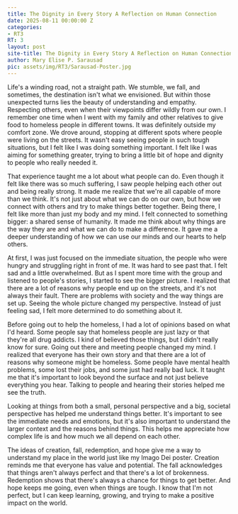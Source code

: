 ```yaml
---
title: The Dignity in Every Story A Reflection on Human Connection
date: 2025-08-11 00:00:00 Z
categories:
- RT3
RT: 3
layout: post
site-title: The Dignity in Every Story A Reflection on Human Connection
author: Mary Elise P. Sarausad
pic: assets/img/RT3/Sarausad-Poster.jpg
---
```


Life's a winding road, not a straight path. We stumble, we fall, and sometimes, the destination isn't what we envisioned. But within those unexpected turns lies the beauty of understanding and empathy. Respecting others, even when their viewpoints differ wildly from our own. I remember one time when I went with my family and other relatives to give food to homeless people in different towns. It was definitely outside my comfort zone. We drove around, stopping at different spots where people were living on the streets. It wasn't easy seeing people in such tough situations, but I felt like I was doing something important. I felt like I was aiming for something greater, trying to bring a little bit of hope and dignity to people who really needed it.

That experience taught me a lot about what people can do. Even though it felt like there was so much suffering, I saw people helping each other out and being really strong. It made me realize that we're all capable of more than we think. It's not just about what we can do on our own, but how we connect with others and try to make things better together. Being there, I felt like more than just my body and my mind. I felt connected to something bigger: a shared sense of humanity. It made me think about why things are the way they are and what we can do to make a difference. It gave me a deeper understanding of how we can use our minds and our hearts to help others.

At first, I was just focused on the immediate situation, the people who were hungry and struggling right in front of me. It was hard to see past that. I felt sad and a little overwhelmed.
But as I spent more time with the group and listened to people's stories, I started to see the bigger picture. I realized that there are a lot of reasons why people end up on the streets, and it's not always their fault. There are problems with society and the way things are set up. Seeing the whole picture changed my perspective. Instead of just feeling sad, I felt more determined to do something about it. 

Before going out to help the homeless, I had a lot of opinions based on what I'd heard. Some people say that homeless people are just lazy or that they're all drug addicts. I kind of believed those things, but I didn't really know for sure. Going out there and meeting people changed my mind. I realized that everyone has their own story and that there are a lot of reasons why someone might be homeless. Some people have mental health problems, some lost their jobs, and some just had really bad luck. It taught me that it's important to look beyond the surface and not just believe everything you hear. Talking to people and hearing their stories helped me see the truth.

Looking at things from both a small, personal perspective and a big, societal perspective has helped me understand things better. It's important to see the immediate needs and emotions, but it's also important to understand the larger context and the reasons behind things. This helps me appreciate how complex life is and how much we all depend on each other. 

The ideas of creation, fall, redemption, and hope give me a way to understand my place in the world just like my Imago Dei poster. Creation reminds me that everyone has value and potential. The fall acknowledges that things aren't always perfect and that there's a lot of brokenness. Redemption shows that there's always a chance for things to get better. And hope keeps me going, even when things are tough. I know that I'm not perfect, but I can keep learning, growing, and trying to make a positive impact on the world.

